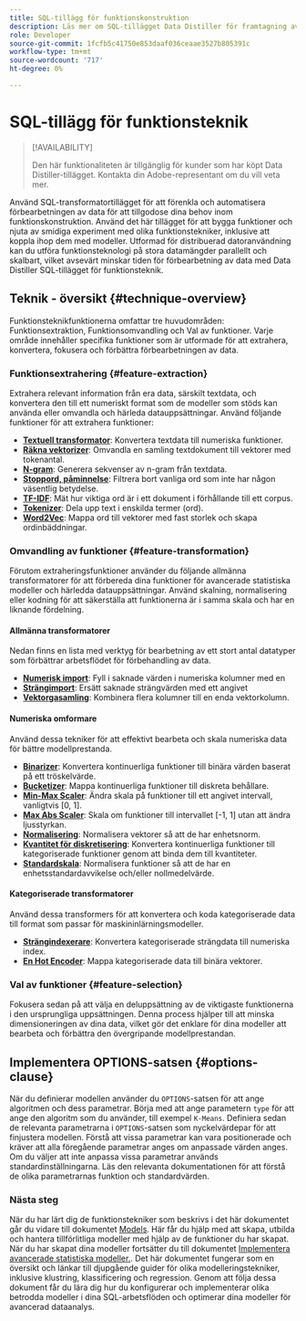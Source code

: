```yaml
---
title: SQL-tillägg för funktionskonstruktion
description: Läs mer om SQL-tillägget Data Distiller för framtagning av data för avancerad statistisk modellering. Det täcker de tillgängliga teknikerna för extrahering, omformning och markering.
role: Developer
source-git-commit: 1fcfb5c41750e853daaf036ceaae3527b805391c
workflow-type: tm+mt
source-wordcount: '717'
ht-degree: 0%

---
```


# SQL-tillägg för funktionsteknik

>[!AVAILABILITY]
>
>Den här funktionaliteten är tillgänglig för kunder som har köpt Data Distiller-tillägget. Kontakta din Adobe-representant om du vill veta mer.

Använd SQL-transformatortillägget för att förenkla och automatisera förbearbetningen av data för att tillgodose dina behov inom funktionskonstruktion. Använd det här tillägget för att bygga funktioner och njuta av smidiga experiment med olika funktionstekniker, inklusive att koppla ihop dem med modeller. Utformad för distribuerad datoranvändning kan du utföra funktionsteknologi på stora datamängder parallellt och skalbart, vilket avsevärt minskar tiden för förbearbetning av data med Data Distiller SQL-tillägget för funktionsteknik.

## Teknik - översikt {#technique-overview}

Funktionsteknikfunktionerna omfattar tre huvudområden: Funktionsextraktion, Funktionsomvandling och Val av funktioner. Varje område innehåller specifika funktioner som är utformade för att extrahera, konvertera, fokusera och förbättra förbearbetningen av data.

### Funktionsextrahering {#feature-extraction}

Extrahera relevant information från era data, särskilt textdata, och konvertera den till ett numeriskt format som de modeller som stöds kan använda eller omvandla och härleda datauppsättningar. Använd följande funktioner för att extrahera funktioner:

- **[Textuell transformator](./feature-transformation.md#textual-transformations)**: Konvertera textdata till numeriska funktioner.
- **[Räkna vektorizer](./feature-transformation.md#countvectorizer)**: Omvandla en samling textdokument till vektorer med tokenantal.
- **[N-gram](./feature-transformation.md#ngram)**: Generera sekvenser av n-gram från textdata.
- **[Stoppord, påminnelse](./feature-transformation.md#stopwordsremover)**: Filtrera bort vanliga ord som inte har någon väsentlig betydelse.
- **[TF-IDF](./feature-transformation.md#tf-idf)**: Mät hur viktiga ord är i ett dokument i förhållande till ett corpus.
- **[Tokenizer](./feature-transformation.md#tokenizer)**: Dela upp text i enskilda termer (ord).
- **[Word2Vec](./feature-transformation.md#word2vec)**: Mappa ord till vektorer med fast storlek och skapa ordinbäddningar.

### Omvandling av funktioner {#feature-transformation}

Förutom extraheringsfunktioner använder du följande allmänna transformatorer för att förbereda dina funktioner för avancerade statistiska modeller och härledda datauppsättningar. Använd skalning, normalisering eller kodning för att säkerställa att funktionerna är i samma skala och har en liknande fördelning.

#### Allmänna transformatorer

Nedan finns en lista med verktyg för bearbetning av ett stort antal datatyper som förbättrar arbetsflödet för förbehandling av data.

- **[Numerisk import](./feature-transformation.md#numeric-imputer)**: Fyll i saknade värden i numeriska kolumner med en
- **[Strängimport](./feature-transformation.md#string-imputer)**: Ersätt saknade strängvärden med ett angivet
- **[Vektorgasamling](./feature-transformation.md#vector-assembler)**: Kombinera flera kolumner till en enda vektorkolumn.

#### Numeriska omformare

Använd dessa tekniker för att effektivt bearbeta och skala numeriska data för bättre modellprestanda.

- **[Binarizer](./feature-transformation.md#binarizer)**: Konvertera kontinuerliga funktioner till binära värden baserat på ett tröskelvärde.
- **[Bucketizer](./feature-transformation.md#bucketizer)**: Mappa kontinuerliga funktioner till diskreta behållare.
- **[Min-Max Scaler](./feature-transformation.md#minmaxscaler)**: Ändra skala på funktioner till ett angivet intervall, vanligtvis [0, 1].
- **[Max Abs Scaler](./feature-transformation.md#maxabsscaler)**: Skala om funktioner till intervallet [-1, 1] utan att ändra ljusstyrkan.
- **[Normalisering](./feature-transformation.md#normalizer)**: Normalisera vektorer så att de har enhetsnorm.
- **[Kvantitet för diskretisering](./feature-transformation.md#quantilediscretizer)**: Konvertera kontinuerliga funktioner till kategoriserade funktioner genom att binda dem till kvantiteter.
- **[Standardskala](./feature-transformation.md#standardscaler)**: Normalisera funktioner så att de har en enhetsstandardavvikelse och/eller nollmedelvärde.

#### Kategoriserade transformatorer

Använd dessa transformers för att konvertera och koda kategoriserade data till format som passar för maskininlärningsmodeller.

- **[Strängindexerare](./feature-transformation.md#stringindexer)**: Konvertera kategoriserade strängdata till numeriska index.
- **[En Hot Encoder](./feature-transformation.md#onehotencoder)**: Mappa kategoriserade data till binära vektorer.

### Val av funktioner {#feature-selection}

Fokusera sedan på att välja en deluppsättning av de viktigaste funktionerna i den ursprungliga uppsättningen. Denna process hjälper till att minska dimensioneringen av dina data, vilket gör det enklare för dina modeller att bearbeta och förbättra den övergripande modellprestandan.

<!-- Commented out as it 
## Supported machine learning algorithms {#supported-ml-algorithms}

Once you have preprocessed your data, use the feature engineering SQL extension to prepare your data for the following machine learning algorithms:

### Classification and regression {#classification-regression}

Use logical regression to predict categorical outcomes and linear regression to predict continuous values.

- **Logical Regression**: Use this for binary classification tasks.
- **Linear Regression**: Apply this algorithm for predicting continuous values.

### Clustering {#clustering}

Use a clustering algorithm to group data points into distinct clusters based on their similarities.

- **[`K-Means`](./feature-transformation.md#kmeans)**: Use `K-Means` for unsupervised learning tasks to partition data into a specified number of clusters, with each data point assigned to the cluster with the nearest mean. -->

## Implementera OPTIONS-satsen {#options-clause}

När du definierar modellen använder du `OPTIONS`-satsen för att ange algoritmen och dess parametrar. Börja med att ange parametern `type` för att ange den algoritm som du använder, till exempel `K-Means`. Definiera sedan de relevanta parametrarna i `OPTIONS`-satsen som nyckelvärdepar för att finjustera modellen. Förstå att vissa parametrar kan vara positionerade och kräver att alla föregående parametrar anges om anpassade värden anges. Om du väljer att inte anpassa vissa parametrar används standardinställningarna. Läs den relevanta dokumentationen för att förstå de olika parametrarnas funktion och standardvärden.

### Nästa steg

När du har lärt dig de funktionstekniker som beskrivs i det här dokumentet går du vidare till dokumentet [Models](./models.md). Här får du hjälp med att skapa, utbilda och hantera tillförlitliga modeller med hjälp av de funktioner du har skapat. När du har skapat dina modeller fortsätter du till dokumentet [Implementera avancerade statistiska modeller.](./implement-models/implement-models.md). Det här dokumentet fungerar som en översikt och länkar till djupgående guider för olika modelleringstekniker, inklusive klustring, klassificering och regression. Genom att följa dessa dokument får du lära dig hur du konfigurerar och implementerar olika betrodda modeller i dina SQL-arbetsflöden och optimerar dina modeller för avancerad dataanalys.

